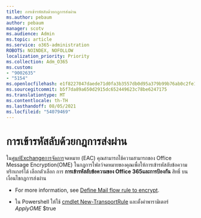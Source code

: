 ```yaml
---
title: การเข้ารหัสลับด้วยกฎการส่งผ่าน
ms.author: pebaum
author: pebaum
manager: scotv
ms.audience: Admin
ms.topic: article
ms.service: o365-administration
ROBOTS: NOINDEX, NOFOLLOW
localization_priority: Priority
ms.collection: Adm_O365
ms.custom:
- "9002635"
- "5154"
ms.openlocfilehash: e1f8227047daede71d0fa3b3557db0d95a379b99b76ab0c2fe1d6ed8cc213d4a
ms.sourcegitcommit: b5f7da89a650d2915dc652449623c78be6247175
ms.translationtype: MT
ms.contentlocale: th-TH
ms.lasthandoff: 08/05/2021
ms.locfileid: "54079469"
---
```

# <a name="encryption-with-transport-rules"></a>การเข้ารหัสลับด้วยกฎการส่งผ่าน

ใน[ศูนย์Exchangeการจัดการ](https://go.microsoft.com/fwlink/p/?linkid=834822)จดหมาย (EAC) คุณสามารถใช้ความสามารถของ Office Message Encryption(OME) ในกฎการโฟลว์จดหมายของคุณเพื่อให้การเข้ารหัสลับข้อความทริกเกอร์ได้ เลือกตัวเลือก การ **การเข้ารหัสลับข้อความของ Office 365และการป้องกัน** สิทธิ์ บนเงื่อนไขกฎการส่งผ่าน

- For more information, see [Define Mail flow rule to encrypt](https://docs.microsoft.com/microsoft-365/compliance/define-mail-flow-rules-to-encrypt-email).

- ใน Powershell ให้ใช้ [cmdlet New-TransportRule](https://docs.microsoft.com/microsoft-365/compliance/define-mail-flow-rules-to-encrypt-email?view=o365-worldwide#use-exchange-online-powershell-to-create-a-mail-flow-rule-for-encrypting-email-messages-without-the-new-ome-capabilities) และตั้งค่าพารามิเตอร์ *ApplyOME* $true
